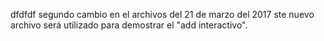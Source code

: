 dfdfdf
segundo cambio en 
el archivos del 
21 de marzo del 2017
ste nuevo archivo será utilizado para demostrar el "add interactivo".
